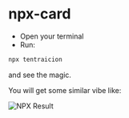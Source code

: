 # npx-card

- Open your terminal
- Run:

```javascript
npx tentraicion
```

and see the magic.

You will get some similar vibe like:

![NPX Result](https://i.gyazo.com/97d19833ceffcd60cbfcc0596424da7a.gif)
